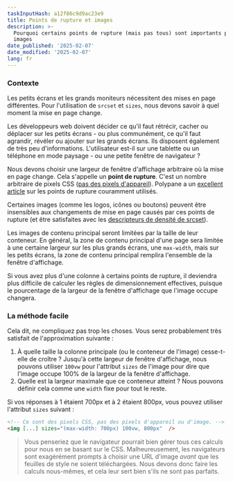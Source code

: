 ```yaml
---
taskInputHash: a12f86c9d9ac23e9
title: Points de rupture et images
description: >-
  Pourquoi certains points de rupture (mais pas tous) sont importants pour vos
  images
date_published: '2025-02-07'
date_modified: '2025-02-07'
lang: fr
---
```

### Contexte

Les petits écrans et les grands moniteurs nécessitent des mises en page différentes. Pour l'utilisation de `srcset` et `sizes`, nous devons savoir à quel moment la mise en page change.

Les développeurs web doivent décider ce qu'il faut rétrécir, cacher ou déplacer sur les petits écrans - ou plus communément, ce qu'il faut agrandir, révéler ou ajouter sur les grands écrans. Ils disposent également de très peu d'informations. L'utilisateur est-il sur une tablette ou un téléphone en mode paysage - ou une petite fenêtre de navigateur ?

Nous devons choisir une largeur de fenêtre d'affichage arbitraire où la mise en page change. Cela s'appelle un **point de rupture**. C'est un nombre arbitraire de pixels CSS ([pas des pixels d'appareil](/fr/pixels-not-pixels)). Polypane a un [excellent article](https://polypane.app/blog/the-breakpoints-we-tested-in-2021-and-the-ones-to-test-in-2022/#the-breakpoints-to-develop-on-in-2023) sur les points de rupture couramment utilisés.

Certaines images (comme les logos, icônes ou boutons) peuvent être insensibles aux changements de mise en page causés par ces points de rupture (et être satisfaites avec les [descripteurs de densité de srcset](/fr/density-descriptors)).

Les images de contenu principal seront limitées par la taille de leur conteneur. En général, la zone de contenu principal d'une page sera limitée à une certaine largeur sur les plus grands écrans, une `max-width`, mais sur les petits écrans, la zone de contenu principal remplira l'ensemble de la fenêtre d'affichage.

Si vous avez plus d'une colonne à certains points de rupture, il deviendra plus difficile de calculer les règles de dimensionnement effectives, puisque le pourcentage de la largeur de la fenêtre d'affichage que l'image occupe changera.

### La méthode facile

Cela dit, ne compliquez pas trop les choses. Vous serez probablement très satisfait de l'approximation suivante :

1. À quelle taille la colonne principale (ou le conteneur de l'image) cesse-t-elle de croître ? Jusqu'à cette largeur de fenêtre d'affichage, nous pouvons utiliser `100vw` pour l'attribut `sizes` de l'image pour dire que l'image occupe 100% de la largeur de la fenêtre d'affichage.  
2. Quelle est la largeur maximale que ce conteneur atteint ? Nous pouvons définir cela comme une `width` fixe pour tout le reste. 

Si vos réponses à 1 étaient 700px et à 2 étaient 800px, vous pouvez utiliser l'attribut `sizes` suivant :

```html
<!-- Ce sont des pixels CSS, pas des pixels d'appareil ou d'image. -->
<img [...] sizes="(max-width: 700px) 100vw, 800px"  />
```

> Vous penseriez que le navigateur pourrait bien gérer tous ces calculs pour nous en se basant sur le CSS. Malheureusement, les navigateurs sont exagérément prompts à choisir une URL d'image *avant* que les feuilles de style ne soient téléchargées. Nous devons donc faire les calculs nous-mêmes, et cela leur sert bien s'ils ne sont pas parfaits.

